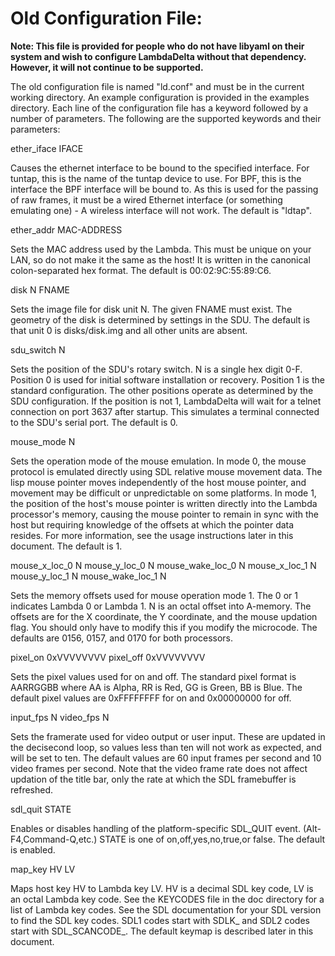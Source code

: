 <!-- TODO: make more pretty, also see if we can't just use this file for both the YAML and old config's documentation-->
# Old Configuration File:
**Note: This file is provided for people who do not have libyaml on their system and wish to configure LambdaDelta without that dependency. However, it will not continue to be supported.**

  The old configuration file is named "ld.conf" and must be in the current
  working directory. An example configuration is provided in the examples
  directory. Each line of the configuration file has a keyword followed by
  a number of parameters. The following are the supported keywords
  and their parameters:

  ether_iface IFACE

  Causes the ethernet interface to be bound to the specified interface.
  For tuntap, this is the name of the tuntap device to use.
  For BPF, this is the interface the BPF interface will be bound to.
  As this is used for the passing of raw frames, it must be a wired
  Ethernet interface (or something emulating one) - A wireless interface
  will not work. The default is "ldtap".

  ether_addr MAC-ADDRESS

  Sets the MAC address used by the Lambda. This must be unique on your
  LAN, so do not make it the same as the host! It is written in the
  canonical colon-separated hex format.
  The default is 00:02:9C:55:89:C6.

  disk N FNAME

  Sets the image file for disk unit N. The given FNAME must exist.
  The geometry of the disk is determined by settings in the SDU.
  The default is that unit 0 is disks/disk.img and all other units
  are absent.

  sdu_switch N

  Sets the position of the SDU's rotary switch. N is a single hex digit 0-F.
  Position 0 is used for initial software installation or recovery.
  Position 1 is the standard configuration. The other positions operate as
  determined by the SDU configuration. If the position is not 1, LambdaDelta
  will wait for a telnet connection on port 3637 after startup. This simulates
  a terminal connected to the SDU's serial port. 
  The default is 0.

  mouse_mode N
  
  Sets the operation mode of the mouse emulation. In mode 0, the mouse
  protocol is emulated directly using SDL relative mouse movement data.
  The lisp mouse pointer moves independently of the host mouse pointer,
  and movement may be difficult or unpredictable on some platforms.
  In mode 1, the position of the host's mouse pointer is written
  directly into the Lambda processor's memory, causing the mouse pointer
  to remain in sync with the host but requiring knowledge of the offsets
  at which the pointer data resides. For more information, see the usage
  instructions later in this document.
  The default is 1.

  mouse_x_loc_0 N
  mouse_y_loc_0 N
  mouse_wake_loc_0 N
  mouse_x_loc_1 N
  mouse_y_loc_1 N
  mouse_wake_loc_1 N

  Sets the memory offsets used for mouse operation mode 1. The 0 or 1
  indicates Lambda 0 or Lambda 1. N is an octal offset into A-memory. The
  offsets are for the X coordinate, the Y coordinate, and the mouse updation
  flag. You should only have to modify this if you modify the microcode.
  The defaults are 0156, 0157, and 0170 for both processors.

  pixel_on 0xVVVVVVVV
  pixel_off 0xVVVVVVVV

  Sets the pixel values used for on and off. The standard pixel format is
  AARRGGBB where AA is Alpha, RR is Red, GG is Green, BB is Blue. The default
  pixel values are 0xFFFFFFFF for on and 0x00000000 for off.

  input_fps N
  video_fps N

  Sets the framerate used for video output or user input. These are updated
  in the decisecond loop, so values less than ten will not work as expected,
  and will be set to ten. The default values are 60 input frames per second
  and 10 video frames per second.
  Note that the video frame rate does not affect updation of the title bar,
  only the rate at which the SDL framebuffer is refreshed.

  sdl_quit STATE

  Enables or disables handling of the platform-specific SDL_QUIT event.
  (Alt-F4,Command-Q,etc.) STATE is one of on,off,yes,no,true,or false.
  The default is enabled.

  map_key HV LV

  Maps host key HV to Lambda key LV.
  HV is a decimal SDL key code, LV is an octal Lambda key code.
  See the KEYCODES file in the doc directory for a list of Lambda key codes.
  See the SDL documentation for your SDL version to find the SDL key codes.
  SDL1 codes start with SDLK_ and SDL2 codes start with SDL_SCANCODE_.
  The default keymap is described later in this document.
